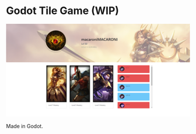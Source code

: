 # Godot Tile Game (WIP)

<img src="https://github.com/jml63/LoL-Snapshot/blob/master/ssleague2.png?raw=true">

Made in Godot.